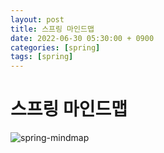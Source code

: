 ```yaml
---
layout: post
title: 스프링 마인드맵
date: 2022-06-30 05:30:00 + 0900
categories: [spring]
tags: [spring]
---
```


# 스프링 마인드맵
![spring-mindmap](https://user-images.githubusercontent.com/13375810/176538867-f7be859a-0eb3-4ec4-bdf9-ce80fe2ed754.png)